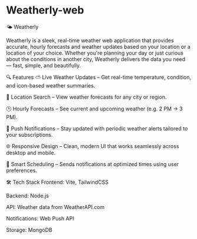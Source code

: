 ﻿# Weatherly-web

🌤 Weatherly 

Weatherly is a sleek, real-time weather web application that provides accurate, hourly forecasts and weather updates based on your location or a location of your choice. Whether you're planning your day or just curious about the conditions in another city, Weatherly delivers the data you need — fast, simple, and beautifully.

🔍 Features ⛅ Live Weather Updates – Get real-time temperature, condition, and icon-based weather summaries.

📍 Location Search – View weather forecasts for any city or region.

🕒 Hourly Forecasts – See current and upcoming weather (e.g. 2 PM → 3 PM).

🔔 Push Notifications – Stay updated with periodic weather alerts tailored to your subscriptions.

🌐 Responsive Design – Clean, modern UI that works seamlessly across desktop and mobile.

🧠 Smart Scheduling – Sends notifications at optimized times using user preferences.

🛠 Tech Stack Frontend: Vite, TailwindCSS

Backend: Node.js

API: Weather data from WeatherAPI.com

Notifications: Web Push API

Storage: MongoDB

